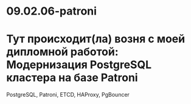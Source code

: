 # 09.02.06-patroni
# Тут происходит(ла) возня с моей дипломной работой: Модернизация PostgreSQL кластера на базе Patroni
PostgreSQL, Patroni, ETCD, HAProxy, PgBouncer
